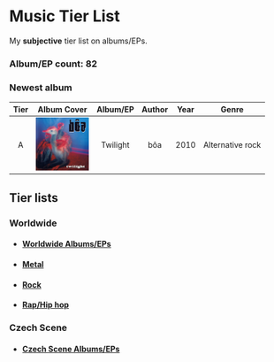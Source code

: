 # Music Tier List

My **subjective** tier list on albums/EPs.

### Album/EP count: 82

### Newest album
| Tier | Album Cover   |      Album/EP      |  Author | Year | Genre |
|:----:|:--------:|:------------------:|:------------:|:----:|:-----:|
| A | <img src="/images/twilight.jpg" alt="Image not found" width="96" height="96"/>  | Twilight | bôa | 2010 | Alternative rock


## Tier lists

### Worldwide

- #### [Worldwide Albums/EPs](https://github.com/jaywor1/music_tierlist/blob/main/tier_lists/worldwide/worldwide.md)

- #### [Metal](https://github.com/jaywor1/music_tierlist/blob/main/tier_lists/worldwide/metal.md)

- #### [Rock](https://github.com/jaywor1/music_tierlist/blob/main/tier_lists/worldwide/rock.md)

- #### [Rap/Hip hop](https://github.com/jaywor1/music_tierlist/blob/main/tier_lists/worldwide/rap.md)

### Czech Scene

- #### [Czech Scene Albums/EPs](https://github.com/jaywor1/music_tierlist/blob/main/tier_lists/czech_scene/czech_tier_list.md)
